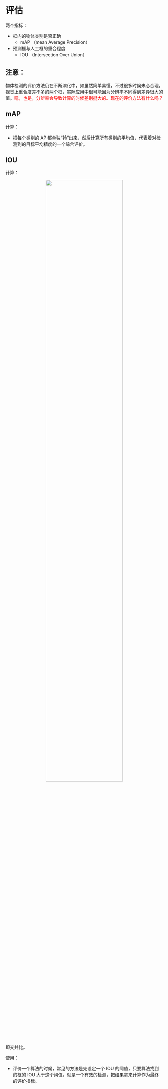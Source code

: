
# 评估

两个指标：

- 框内的物体类别是否正确
  - mAP （mean Average Precision）
- 预测框与人工框的重合程度
  - IOU （Intersection Over Union）



## 注意：

物体检测的评价方法仍在不断演化中，如虽然简单易懂，不过很多时候未必合理，视觉上重合度差不多的两个框，实际应用中很可能因为分辨率不同得到差异很大的值。<span style="color:red;">嗯，也是，分辨率会导致计算的时候差别挺大的。现在的评价方法有什么吗？</span>


## mAP

计算：

- 把每个类别的 AP 都单独“拎”出来，然后计算所有类别的平均值，代表着对检测到的目标平均精度的一个综合评价。

## IOU

计算：

<p align="center">
    <img width="70%" height="70%" src="http://images.iterate.site/blog/image/180901/7lC51J92ia.png?imageslim">
</p>

即交并比。

使用：

- 评价一个算法的时候，常见的方法是先设定一个 IOU 的阈值，只要算法找到的框的 IOU 大于这个阈值，就是一个有效的检测，把结果拿来计算作为最终的评价指标。

